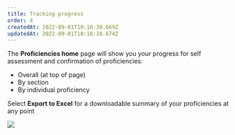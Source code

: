 ```yaml
---
title: Tracking progress​
order: 4
createdAt: 2022-09-01T10:16:38.669Z
updatedAt: 2022-09-01T10:16:38.674Z
---
```

The **Proficiencies home** page will show you your progress for self assessment and confirmation of proficiencies:

* Overall (at top of page)
* By section 
* By individual proficiency



Select **Export to Excel** for a downloadable summary of your proficiencies at any point​

![](/img/le-5-assessing-3.jpg)